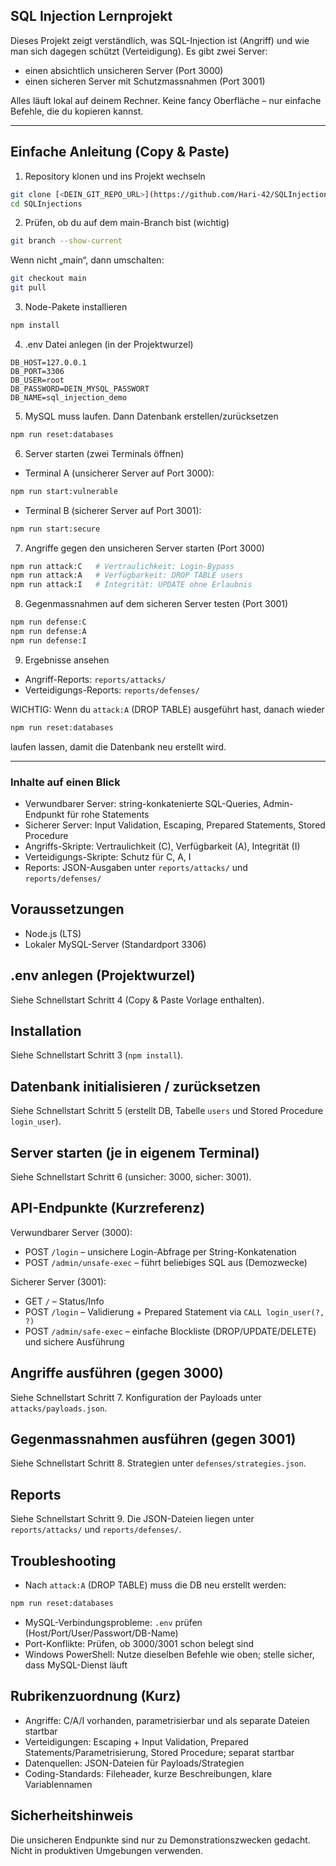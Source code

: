 ## SQL Injection Lernprojekt

Dieses Projekt zeigt verständlich, was SQL-Injection ist (Angriff) und wie man sich dagegen schützt (Verteidigung). Es gibt zwei Server:
- einen absichtlich unsicheren Server (Port 3000)
- einen sicheren Server mit Schutzmassnahmen (Port 3001)

Alles läuft lokal auf deinem Rechner. Keine fancy Oberfläche – nur einfache Befehle, die du kopieren kannst.

---

## Einfache Anleitung (Copy & Paste)

1) Repository klonen und ins Projekt wechseln
```bash
git clone [<DEIN_GIT_REPO_URL>](https://github.com/Hari-42/SQLInjections.git)
cd SQLInjections
```

2) Prüfen, ob du auf dem main-Branch bist (wichtig)
```bash
git branch --show-current
```
Wenn nicht „main“, dann umschalten:
```bash
git checkout main
git pull
```

3) Node-Pakete installieren
```bash
npm install
```

4) .env Datei anlegen (in der Projektwurzel)
```env
DB_HOST=127.0.0.1
DB_PORT=3306
DB_USER=root
DB_PASSWORD=DEIN_MYSQL_PASSWORT
DB_NAME=sql_injection_demo
```

5) MySQL muss laufen. Dann Datenbank erstellen/zurücksetzen
```bash
npm run reset:databases
```

6) Server starten (zwei Terminals öffnen)
- Terminal A (unsicherer Server auf Port 3000):
```bash
npm run start:vulnerable
```
- Terminal B (sicherer Server auf Port 3001):
```bash
npm run start:secure
```

7) Angriffe gegen den unsicheren Server starten (Port 3000)
```bash
npm run attack:C   # Vertraulichkeit: Login-Bypass
npm run attack:A   # Verfügbarkeit: DROP TABLE users
npm run attack:I   # Integrität: UPDATE ohne Erlaubnis
```

8) Gegenmassnahmen auf dem sicheren Server testen (Port 3001)
```bash
npm run defense:C
npm run defense:A
npm run defense:I
```

9) Ergebnisse ansehen
- Angriff-Reports: `reports/attacks/`
- Verteidigungs-Reports: `reports/defenses/`

WICHTIG: Wenn du `attack:A` (DROP TABLE) ausgeführt hast, danach wieder
```bash
npm run reset:databases
```
laufen lassen, damit die Datenbank neu erstellt wird.

---

### Inhalte auf einen Blick
- Verwundbarer Server: string-konkatenierte SQL-Queries, Admin-Endpunkt für rohe Statements
- Sicherer Server: Input Validation, Escaping, Prepared Statements, Stored Procedure
- Angriffs-Skripte: Vertraulichkeit (C), Verfügbarkeit (A), Integrität (I)
- Verteidigungs-Skripte: Schutz für C, A, I
- Reports: JSON-Ausgaben unter `reports/attacks/` und `reports/defenses/`

## Voraussetzungen
- Node.js (LTS)
- Lokaler MySQL-Server (Standardport 3306)

## .env anlegen (Projektwurzel)
Siehe Schnellstart Schritt 4 (Copy & Paste Vorlage enthalten).

## Installation
Siehe Schnellstart Schritt 3 (`npm install`).

## Datenbank initialisieren / zurücksetzen
Siehe Schnellstart Schritt 5 (erstellt DB, Tabelle `users` und Stored Procedure `login_user`).

## Server starten (je in eigenem Terminal)
Siehe Schnellstart Schritt 6 (unsicher: 3000, sicher: 3001).

## API-Endpunkte (Kurzreferenz)
Verwundbarer Server (3000):
- POST `/login` – unsichere Login-Abfrage per String-Konkatenation
- POST `/admin/unsafe-exec` – führt beliebiges SQL aus (Demozwecke)

Sicherer Server (3001):
- GET `/` – Status/Info
- POST `/login` – Validierung + Prepared Statement via `CALL login_user(?, ?)`
- POST `/admin/safe-exec` – einfache Blockliste (DROP/UPDATE/DELETE) und sichere Ausführung

## Angriffe ausführen (gegen 3000)
Siehe Schnellstart Schritt 7. Konfiguration der Payloads unter `attacks/payloads.json`.

## Gegenmassnahmen ausführen (gegen 3001)
Siehe Schnellstart Schritt 8. Strategien unter `defenses/strategies.json`.

## Reports
Siehe Schnellstart Schritt 9. Die JSON-Dateien liegen unter `reports/attacks/` und `reports/defenses/`.

## Troubleshooting
- Nach `attack:A` (DROP TABLE) muss die DB neu erstellt werden:
```bash
npm run reset:databases
```
- MySQL-Verbindungsprobleme: `.env` prüfen (Host/Port/User/Passwort/DB-Name)
- Port-Konflikte: Prüfen, ob 3000/3001 schon belegt sind
- Windows PowerShell: Nutze dieselben Befehle wie oben; stelle sicher, dass MySQL-Dienst läuft

## Rubrikenzuordnung (Kurz)
- Angriffe: C/A/I vorhanden, parametrisierbar und als separate Dateien startbar
- Verteidigungen: Escaping + Input Validation, Prepared Statements/Parametrisierung, Stored Procedure; separat startbar
- Datenquellen: JSON-Dateien für Payloads/Strategien
- Coding-Standards: Fileheader, kurze Beschreibungen, klare Variablennamen

## Sicherheitshinweis
Die unsicheren Endpunkte sind nur zu Demonstrationszwecken gedacht. Nicht in produktiven Umgebungen verwenden.
